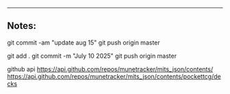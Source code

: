 ----

## Notes:

git commit -am "update aug 15"
git push origin master

git add .
git commit -m "July 10 2025"
git push origin master


github api
https://api.github.com/repos/munetracker/mits_json/contents/
https://api.github.com/repos/munetracker/mits_json/contents/pockettcg/decks
